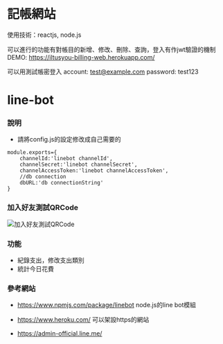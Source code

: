 # 記帳網站
使用技術：reactjs, node.js

可以進行的功能有對帳目的新增、修改、刪除、查詢，登入有作jwt驗證的機制
DEMO: https://iltusyou-billing-web.herokuapp.com/

可以用測試帳密登入
account: test@example.com
password: test123

# line-bot

### 說明
* 請將config.js的設定修改成自己需要的
```
module.exports={
    channelId:'linebot channelId',
    channelSecret:'linebot channelSecret',
    channelAccessToken:'linebot channelAccessToken',
    //db connection
    dbURL:'db connectionString'
}
```
### 加入好友測試QRCode
![加入好友測試QRCode](https://qr-official.line.me/M/l_rtVQN-II.png)

### 功能
* 紀錄支出，修改支出類別
* 統計今日花費

### 參考網站
* https://www.npmjs.com/package/linebot
node.js的line bot模組

* https://www.heroku.com/
可以架設https的網站

* https://admin-official.line.me/

